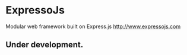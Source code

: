 # ExpressoJs
Modular web framework built on Express.js
http://www.expressojs.com

## Under development.


